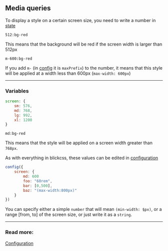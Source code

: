 ## Media queries

To display a style on a certain screen size, you need to write a number in [state](./states.md)

```
512:bg-red
```

This means that the background will be red if the screen width is larger than 512px

```
m-600:bg-red
```

If you add `m-` (in [config](./config.md) it is `maxPrefix`) to the number, it means that this style will be applied at a width less than 600px (`max-width: 600px`)

---
### Variables
```js
screen: {
    sm: 576,
    md: 768,
    lg: 992,
    xl: 1200
}
```

```
md:bg-red
```

This means that the style will be applied on a screen width greater than `768px`.

As with everything in blickcss, these values can be edited in [configuration](./config.md)

```js
config({
    screen: {
        md: 600
        foo: "60rem",
        bar: [0,500],
        baz: "(max-width:800px)"
    }
})
```

You can specify either a simple `number` that will mean `(min-width: $px)`, or a range [from, to] of the screen size, or just write it as a `string`.

---
### Read more: 
[Configuration](./config.md)